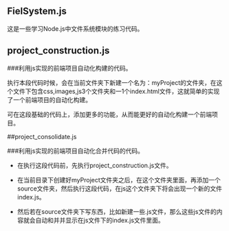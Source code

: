 ## FielSystem.js 

这是一些学习Node.js中文件系统模块的练习代码。

## project_construction.js

###利用js实现的前端项目自动化构建的代码。

执行本段代码时候，会在当前文件夹下新建一个名为：myProject的文件夹，在这个文件下包含css,images,js3个文件夹和一1个index.html文件，这就简单的实现了一个前端项目的自动化构建。

可在这段基础的代码上，添加更多的功能，从而能更好的自动化构建一个前端项目。

##project_consolidate.js

###利用js实现的前端项目自动化合并代码的代码。



- 在执行这段代码前，先执行project_construction.js文件。


- 在当前目录下创建好myProject文件夹之后，在这个文件夹里面，再添加一个source文件夹，然后执行这段代码，在js这个文件夹下将会出现一个新的文件index.js。


- 然后若在source文件夹下写东西，比如新建一些.js文件，那么这些js文件的内容就会自动和并并显示在js文件下的index.js文件里面。